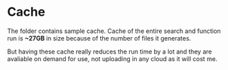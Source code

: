 # Cache

The folder contains sample cache. Cache of the entire search and function run is **~27GB** in size because of the number of files it generates. 

But having these cache really reduces the run time by a lot and they are avaliable on demand for use, not uploading in any cloud as it will cost me.

